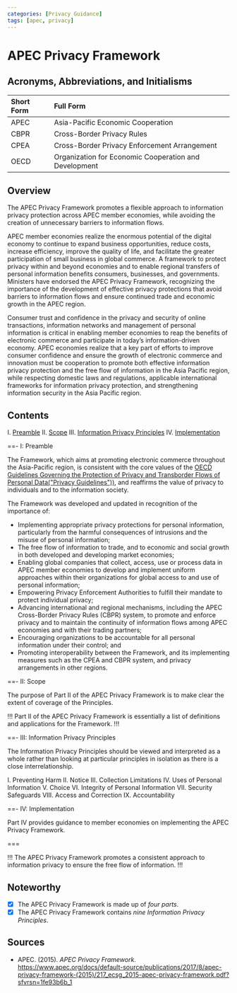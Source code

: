 ```yaml
---
categories: [Privacy Guidance]
tags: [apec, privacy]
---
```


# APEC Privacy Framework

## Acronyms, Abbreviations, and Initialisms

Short Form | Full Form
:--- | :---
APEC | Asia-Pacific Economic Cooperation
CBPR | Cross-Border Privacy Rules
CPEA | Cross-Border Privacy Enforcement Arrangement
OECD | Organization for Economic Cooperation and Development

## Overview

The APEC Privacy Framework promotes a flexible approach to information privacy protection across APEC member economies, while avoiding the creation of unnecessary barriers to information flows.

APEC member economies realize the enormous potential of the digital economy to continue to expand business opportunities, reduce costs, increase efficiency, improve the quality of life, and facilitate the greater participation of small business in global commerce. A framework to protect privacy within and beyond economies and to enable regional transfers of personal information benefits consumers, businesses, and governments. Ministers have endorsed the APEC Privacy Framework, recognizing the importance of the development of effective privacy protections that avoid barriers to information flows and ensure continued trade and economic growth in the APEC region.

Consumer trust and confidence in the privacy and security of online transactions, information networks and management of personal information is critical in enabling member economies to reap the benefits of electronic commerce and participate in today’s information-driven economy. APEC economies realize that a key part of efforts to improve consumer confidence and
ensure the growth of electronic commerce and innovation must be cooperation to promote both effective information privacy protection and the free flow of information in the Asia Pacific region, while respecting domestic laws and regulations, applicable international frameworks for information privacy protection, and strengthening information security in the Asia Pacific region.

## Contents

I. [Preamble](#i-preamble)
II. [Scope](#ii-scope)
III. [Information Privacy Principles](#iii-information-privacy-principles)
IV. [Implementation](#iv-implementation)

==- I: Preamble

The Framework, which aims at promoting electronic commerce throughout the Asia-Pacific region, is consistent with the core values of the [OECD Guidelines Governing the Protection of Privacy and Transborder Flows of Personal Data("Privacy Guidelines"))](/guidance/oecd-privacy-guidelines.md), and reaffirms the value of privacy to individuals and to the information society.

The Framework was developed and updated in recognition of the importance of:

- Implementing appropriate privacy protections for personal information, particularly from the harmful consequences of intrusions and the misuse of personal information;
- The free flow of information to trade, and to economic and social growth in both developed and developing market economies;
- Enabling global companies that collect, access, use or process data in APEC member economies to develop and implement uniform approaches within their organizations for global access to and use of personal information;
- Empowering Privacy Enforcement Authorities to fulfill their mandate to protect individual privacy;
- Advancing international and regional mechanisms, including the APEC Cross-Border Privacy Rules (CBPR) system, to promote and enforce privacy and to maintain the continuity of information flows among APEC economies and with their trading partners;
- Encouraging organizations to be accountable for all personal information under their control; and
- Promoting interoperability between the Framework, and its implementing measures such as the CPEA and CBPR system, and privacy arrangements in other regions.

==- II: Scope

The purpose of Part II of the APEC Privacy Framework is to make clear the extent of coverage of the Principles.

!!!
Part II of the APEC Privacy Framework is essentially a list of definitions and applications for the Framework.
!!!

==- III: Information Privacy Principles

The Information Privacy Principles should be viewed and interpreted as a whole rather than looking at particular principles in isolation as there is a close interrelationship.

I. Preventing Harm
II. Notice
III. Collection Limitations
IV. Uses of Personal Information
V. Choice
VI. Integrity of Personal Information
VII. Security Safeguards
VIII. Access and Correction
IX. Accountability

==- IV: Implementation

Part IV provides guidance to member economies on implementing the APEC Privacy Framework.

===

!!!
The APEC Privacy Framework promotes a consistent approach to information privacy to ensure the free flow of information.
!!!

## Noteworthy

- [x] The APEC Privacy Framework is made up of *four parts*.
- [x] The APEC Privacy Framework contains *nine Information Privacy Principles*.

## Sources

- APEC. (2015). *APEC Privacy Framework*. https://www.apec.org/docs/default-source/publications/2017/8/apec-privacy-framework-(2015)/217_ecsg_2015-apec-privacy-framework.pdf?sfvrsn=1fe93b6b_1